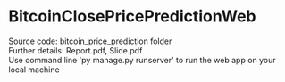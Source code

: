 # BitcoinClosePricePredictionWeb

Source code: bitcoin_price_prediction folder <br>
Further details: Report.pdf, Slide.pdf <br>
Use command line 'py manage.py runserver' to run the web app on your local machine
